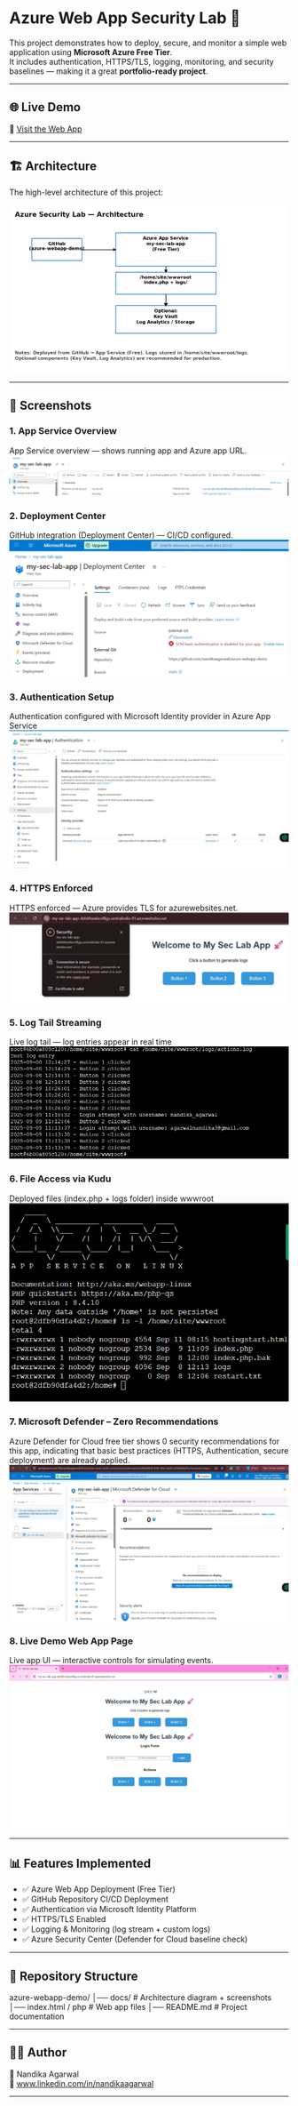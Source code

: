 # Azure Web App Security Lab 🚀

This project demonstrates how to deploy, secure, and monitor a simple web application using **Microsoft Azure Free Tier**.  
It includes authentication, HTTPS/TLS, logging, monitoring, and security baselines — making it a great **portfolio-ready project**.

---

## 🌐 Live Demo

🔗 [Visit the Web App](https://my-sec-lab-app-deh6fneafacvf8gz.centralindia-01.azurewebsites.net)

---

## 🏗️ Architecture

The high-level architecture of this project:

![Architecture](docs/architecture.png)

---

## 📸 Screenshots

### 1. App Service Overview  
App Service overview — shows running app and Azure app URL.
![App Overview](docs/01_app_overview.png.jpg)

### 2. Deployment Center  
GitHub integration (Deployment Center) — CI/CD configured.
![Deployment Center](docs/02_deployment_center..jpg)

### 3. Authentication Setup  
Authentication configured with Microsoft Identity provider in Azure App Service
![Authentication](docs/03_authentication.jpg)

### 4. HTTPS Enforced  
HTTPS enforced — Azure provides TLS for azurewebsites.net.
![HTTPS Connected](docs/04_https_connected.jpg)

### 5. Log Tail Streaming  
Live log tail — log entries appear in real time
![Log Tail](docs/06_log_tail.jpg)

### 6. File Access via Kudu  
Deployed files (index.php + logs folder) inside wwwroot
![Kudu Files](docs/07_kudu_files.jpg)

### 7. Microsoft Defender – Zero Recommendations  
Azure Defender for Cloud free tier shows 0 security recommendations for this app, indicating that basic best practices (HTTPS, Authentication, secure deployment) are already applied.
![Defender Recommendations](docs/08_defender_zero_recs.jpg)

### 8. Live Demo Web App Page  
Live app UI — interactive controls for simulating events.
![Demo App](docs/10_demo_app_page.jpg)

---

## 📊 Features Implemented

- ✅ Azure Web App Deployment (Free Tier)  
- ✅ GitHub Repository CI/CD Deployment  
- ✅ Authentication via Microsoft Identity Platform  
- ✅ HTTPS/TLS Enabled  
- ✅ Logging & Monitoring (log stream + custom logs)  
- ✅ Azure Security Center (Defender for Cloud baseline check)  

---

## 📂 Repository Structure
azure-webapp-demo/
│── docs/ # Architecture diagram + screenshots
│── index.html / php # Web app files
│── README.md # Project documentation


---

## 🧑‍💻 Author

👤 Nandika Agarwal  
📧 www.linkedin.com/in/nandikaagarwal

---

